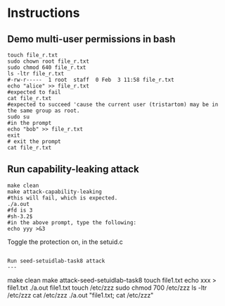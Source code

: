 Instructions
===

Demo multi-user permissions in bash
---

```
touch file_r.txt
sudo chown root file_r.txt 
sudo chmod 640 file_r.txt 
ls -ltr file_r.txt 
#-rw-r-----  1 root  staff  0 Feb  3 11:58 file_r.txt
echo "alice" >> file_r.txt 
#expected to fail
cat file_r.txt 
#expected to succeed 'cause the current user (tristartom) may be in the same group as root.
sudo su
#in the prompt
echo "bob" >> file_r.txt 
exit
# exit the prompt
cat file_r.txt 
```

Run capability-leaking attack
---

```
make clean
make attack-capability-leaking
#this will fail, which is expected.
./a.out
#fd is 3
#sh-3.2$ 
#in the above prompt, type the following:
echo yyy >&3
```

Toggle the protection on, in the setuid.c
```

Run seed-setuidlab-task8 attack
---

```
make clean
make attack-seed-setuidlab-task8
touch file1.txt
echo xxx > file1.txt 
./a.out file1.txt 
touch /etc/zzz
sudo chmod 700 /etc/zzz
ls -ltr /etc/zzz
cat /etc/zzz
./a.out "file1.txt; cat /etc/zzz" 
```
